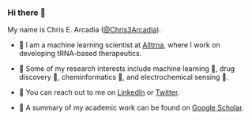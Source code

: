 ### Hi there 👋

My name is Chris E. Arcadia ([@Chris3Arcadia](https://github.com/chris3arcadia)).

- 🧬 I am a machine learning scientist at [Alltrna](https://www.alltrna.com/), where I work on developing tRNA-based therapeutics.

- 🧐 Some of my research interests include machine learning 🤖, drug discovery 💊, cheminformatics 🧪, and electrochemical sensing 🔋.

- 💬 You can reach out to me on [LinkedIn](https://www.linkedin.com/in/chris3arcadia/) or [Twitter](https://twitter.com/chris3arcadia).

- 📜 A summary of my academic work can be found on [Google Scholar](https://scholar.google.com/citations?user=sCborbwAAAAJ).


